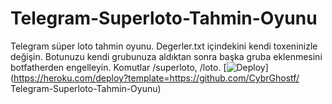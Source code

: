 # Telegram-Superloto-Tahmin-Oyunu
Telegram süper loto tahmin oyunu. Degerler.txt içindekini kendi toxeninizle değişin. Botunuzu kendi grubunuza aldıktan sonra başka gruba eklenmesini botfatherden engelleyin.
Komutlar /superloto, /loto.
[![Deploy](https://www.herokucdn.com/deploy/button.svg)](https://heroku.com/deploy?template=https://github.com/CybrGhostf/
Telegram-Superloto-Tahmin-Oyunu)
